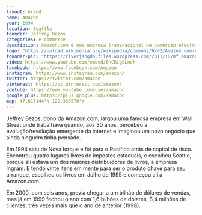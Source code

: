 ```yaml
---
layout: brand
name: Amazon
year: 1994
location: Seattle
founder: Jeffrey Bezos
categories: e-commerce
description: Amazon.com é uma empresa transnacional de comércio electrónico.
logo: "https://upload.wikimedia.org/wikipedia/commons/6/62/Amazon.com-Logo.svg"
founder-pic: "https://riverjangda.files.wordpress.com/2011/10/mf_amazon_f.jpg"
video: https://www.youtube.com/embed/6nCRigQLndk
facebook: https://www.facebook.com/Amazon
instagram: https://www.instagram.com/amazon/
twitter: https://twitter.com/amazon
pinterest: https://pt.pinterest.com/amazon/
youtube: https://www.youtube.com/user/amazon
google_plus: https://plus.google.com/+amazon
map: 47.615144°N 122.338578°W
---
```


Jeffrey Bezos, dono da Amazon.com, largou uma famosa empresa em Wall Street onde trabalhava quando, aos 30 anos, percebeu a evolução/revolução emergente da internet e imaginou um novo negócio que ainda ninguém tinha pensado.

Em 1994 saiu de Nova Iorque e foi para o Pacífico atrás de capital de risco. Encontrou quatro lugares livres de impostos estaduais, e escolheu Seattle, porque ali estava um dos maiores distribuidores de livros, a empresa Ingram. E tendo vinte itens em mente para ser o produto chave para seu arranque, escolheu os livros em Julho de 1995 e começou ali a Amazon.com.

Em 2000, com seis anos, previa chegar a um bilhão de dólares de vendas, mas já em 1999 fechou o ano com 1,6 bilhões de dólares, 8,4 milhões de clientes, três vezes mais que o ano de anterior (1998).